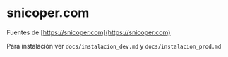 # snicoper.com

Fuentes de [https://snicoper.com](https://snicoper.com)

Para instalación ver ``docs/instalacion_dev.md`` y ``docs/instalacion_prod.md``
